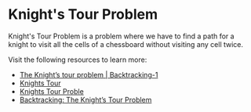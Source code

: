 # Knight's Tour Problem

Knight's Tour Problem is a problem where we have to find a path for a knight to visit all the cells of a chessboard without visiting any cell twice.

Visit the following resources to learn more:

- [The Knight’s tour problem | Backtracking-1](https://www.geeksforgeeks.org/the-knights-tour-problem-backtracking-1/)
- [Knights Tour](https://bradfieldcs.com/algos/graphs/knights-tour/)
- [Knights Tour Proble](https://www.codesdope.com/course/algorithms-knights-tour-problem/)
- [Backtracking: The Knight’s Tour Problem](https://www.codingninjas.com/codestudio/library/backtracking-the-knights-tour-problem)
